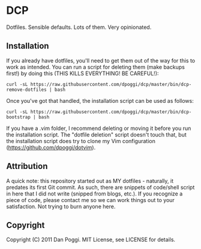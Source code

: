 # DCP
Dotfiles. Sensible defaults. Lots of them. Very opinionated.

## Installation
If you already have dotfiles, you'll need to get them out of the way for this to work as intended. You can run a script for deleting them (make backups first!) by doing this (THIS KILLS EVERYTHING! BE CAREFUL!):
```
curl -sL https://raw.githubusercontent.com/dpoggi/dcp/master/bin/dcp-remove-dotfiles | bash
```

Once you've got that handled, the installation script can be used as follows:
```
curl -sL https://raw.githubusercontent.com/dpoggi/dcp/master/bin/dcp-bootstrap | bash
```

If you have a .vim folder, I recommend deleting or moving it before you run the installation script. The "dotfile deletion" script doesn't touch that, but the installation script does try to clone my Vim configuration (https://github.com/dpoggi/dotvim).

## Attribution
A quick note: this repository started out as MY dotfiles - naturally, it predates its first Git commit. As such, there are snippets of code/shell script in here that I did not write (snipped from blogs, etc.). If you recognize a piece of code, please contact me so we can work things out to your satisfaction. Not trying to burn anyone here.

## Copyright
Copyright (C) 2011 Dan Poggi. MIT License, see LICENSE for details.
